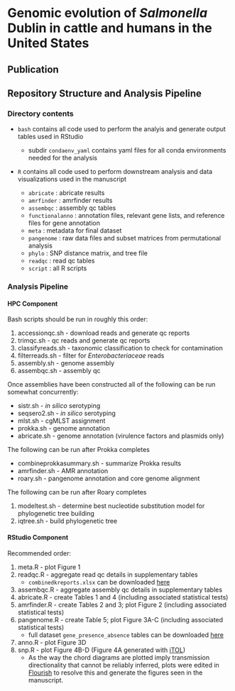 # Genomic evolution of *Salmonella* Dublin in cattle and humans in the United States

## Publication 

## Repository Structure and Analysis Pipeline 

### Directory contents

*   `bash` contains all code used to perform the analyis and generate output tables used in RStudio
  
      * subdir `condaenv_yaml` contains yaml files for all conda environments needed for the analysis

*    `R` contains all code used to perform downstream analysis and data visualizations used in the manuscript

      * `abricate` : abricate results 
      * `amrfinder` : amrfinder results 
      * `assembqc` : assembly qc tables 
      * `functionalanno` : annotation files, relevant gene lists, and reference files for gene annotation
      * `meta` : metadata for final dataset
      * `pangenome` :  raw data files and subset matrices from permutational analysis
      * `phylo` : SNP distance matrix, and tree file
      * `readqc` : read qc tables
      * `script` : all R scripts

### Analysis Pipeline 

#### **HPC Component**

Bash scripts should be run in roughly this order: 

1. accessionqc.sh - download reads and generate qc reports
2. trimqc.sh - qc reads and generate qc reports
3. classifyreads.sh - taxonomic classification to check for contamination
4. filterreads.sh - filter for *Enterobacteriaceae* reads
5. assembly.sh - genome assembly
6. assembqc.sh - assembly qc

Once assemblies have been constructed all of the following can be run somewhat concurrently:

* sistr.sh - *in silico* serotyping
* seqsero2.sh - *in silico* serotyping
* mlst.sh - cgMLST assignment
* prokka.sh - genome annotation
* abricate.sh - genome annotation (virulence factors and plasmids only)

The following can be run after Prokka completes
* combineprokkasummary.sh - summarize Prokka results
* amrfinder.sh - AMR annotation
* roary.sh - pangenome annotation and core genome alignment

The following can be run after Roary completes
1. modeltest.sh - determine best nucleotide substitution model for phylogenetic tree building
2. iqtree.sh - build phylogenetic tree

#### **RStudio Component**

Recommended order:

1. meta.R - plot Figure 1
2. readqc.R - aggregate read qc details in supplementary tables
     * `combinedkreports.xlsx` can be downloaded [here](https://zenodo.org/records/15652582)
4. assembqc.R - aggregate assembly qc details in supplementary tables
5. abricate.R - create Tables 1 and 4 (including associated statistical tests)
6. amrfinder.R - create Tables 2 and 3; plot Figure 2 (including associated statistical tests)
7. pangenome.R - create Table 5; plot Figure 3A-C (including associated statistical tests)
     * full dataset `gene_presence_absence` tables can be downloaded [here](https://zenodo.org/records/15652582)
9. anno.R - plot Figure 3D
10. snp.R - plot Figure 4B-D (Figure 4A generated with [iTOL](https://itol.embl.de/))
     * As the way the chord diagrams are plotted imply transmission directionality that cannot be reliably inferred, plots were edited in [Flourish](https://flourish.studio/) to resolve this and generate the figures seen in the manuscript.    





